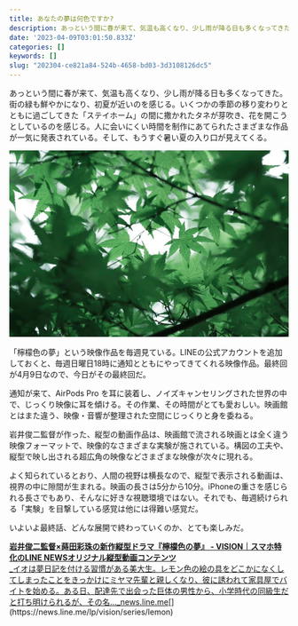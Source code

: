 ```yaml
---
title: あなたの夢は何色ですか?
description: あっという間に春が来て、気温も高くなり、少し雨が降る日も多くなってきた。街の緑も鮮やかになり、初夏が近いのを感じる。いくつかの季節の移り変わりとともに過ごしてきた「ステイホーム」の間に撒かれたタネが芽吹き、花を開こうとしているのを感じる。人に会いにくい時間を制作にあてられたさまざ
date: '2023-04-09T03:01:50.833Z'
categories: []
keywords: []
slug: "202304-ce821a84-524b-4658-bd03-3d3108126dc5"
---
```

あっという間に春が来て、気温も高くなり、少し雨が降る日も多くなってきた。街の緑も鮮やかになり、初夏が近いのを感じる。いくつかの季節の移り変わりとともに過ごしてきた「ステイホーム」の間に撒かれたタネが芽吹き、花を開こうとしているのを感じる。人に会いにくい時間を制作にあてられたさまざまな作品が一気に発表されている。そして、もうすぐ暑い夏の入り口が見えてくる。

![](1__H__6z38AubHpgkPJEs62Nkw.jpeg)

「檸檬色の夢」という映像作品を毎週見ている。LINEの公式アカウントを追加しておくと、毎週日曜日18時に通知とともにやってきてくれる映像作品。最終回が4月9日なので、今日がその最終回だ。

通知が来て、AirPods Pro を耳に装着し、ノイズキャンセリングされた世界の中で、じっくり映像に耳を傾ける。その作業、その時間がとても愛おしい。映画館とはまた違う、映像・音響が整理された空間にじっくりと身を委ねる。

岩井俊二監督が作った、縦型の動画作品は、映画館で流される映画とは全く違う映像フォーマットで、映像的なさまざまな実験が施されている。構図の工夫や、縦型で映し出される超広角の映像などさまざまな映像が次々に現れる。

よく知られているとおり、人間の視野は横長なので、縦型で表示される動画は、視界の中に隙間が生まれる。映画の長さは5分から10分。iPhoneの重さを感じられる長さでもあり、そんなに好きな視聴環境ではない。それでも、毎週続けられる「実験」を目撃している感覚は他には得難い感覚だ。

いよいよ最終話、どんな展開で終わっていくのか、とても楽しみだ。

[**岩井俊二監督×蒔田彩珠の新作縦型ドラマ『檸檬色の夢』 - VISION｜スマホ特化のLINE NEWSオリジナル縦型動画コンテンツ**  
_イオは夢日記を付ける習慣がある美大生。レモン色の絵の具をどこかになくしてしまったことをきっかけにミヤマ先輩と親しくなり、彼に誘われて家具屋でバイトを始める。ある日、配達先で出会った巨体の男性から、小学時代の同級生だと打ち明けられるが、その名…_news.line.me](https://news.line.me/lp/vision/series/lemon "https://news.line.me/lp/vision/series/lemon")[](https://news.line.me/lp/vision/series/lemon)
